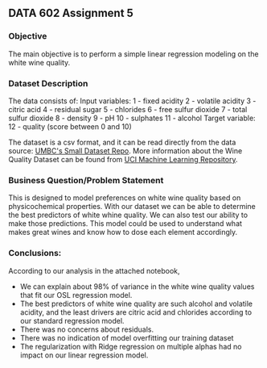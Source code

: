 ## DATA 602 Assignment 5

### Objective
The main objective is to perform a simple linear regression modeling on the white wine quality.

### Dataset Description
The data consists of:
Input variables:
1 - fixed acidity
2 - volatile acidity
3 - citric acid
4 - residual sugar
5 - chlorides
6 - free sulfur dioxide
7 - total sulfur dioxide
8 - density
9 - pH
10 - sulphates
11 - alcohol
Target variable:
12 - quality (score between 0 and 10)
 
The dataset is a csv format, and it can be read directly from the data source: [UMBC's Small Dataset Repo](https://raw.githubusercontent.com/UMBC-Data-Science/DATA602Datasets/main/winequality-white.csv).
More information about the Wine Quality Dataset can be found from [UCI Machine Learning Repository](https://archive.ics.uci.edu/ml/datasets/Wine+Quality). 

### Business Question/Problem Statement
This is designed to model preferences on white wine quality based on physicochemical properties. With our dataset we can be able to determine the best predictors of white whine quality. We can also test our ability to make those predictions. This model could be used to understand what makes great wines and know how to dose each element accordingly.  

### Conclusions:
According to our analysis in the attached notebook, 
- We can explain about 98% of variance in the white wine quality values that fit our OSL regression model.
- The best predictors of white wine quality are such alcohol and volatile acidity, and the least drivers are citric acid and chlorides according to our standard regression model.
- There was no concerns about residuals.
- There was no indication of model overfitting our training dataset
- The regularization with Ridge regression on multiple alphas had no impact on our linear regression model.
